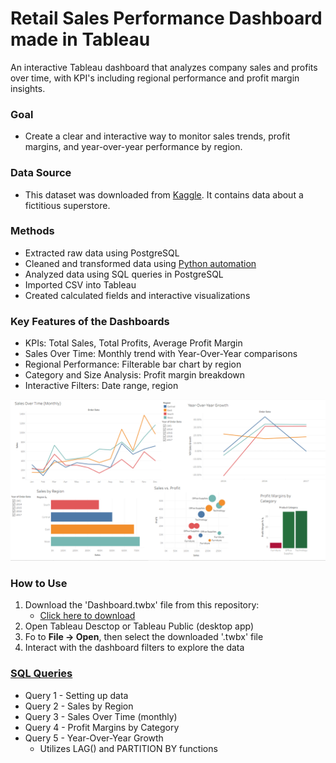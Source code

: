 # Retail Sales Performance Dashboard made in Tableau

An interactive Tableau dashboard that analyzes company sales and profits over time, with KPI's including regional performance and profit margin insights.

### Goal
- Create a clear and interactive way to monitor sales trends, profit margins, and year-over-year performance by region.

### Data Source
- This dataset was downloaded from [Kaggle](https://www.kaggle.com/datasets/vivek468/superstore-dataset-final). It contains data about a fictitious superstore.

### Methods
-  Extracted raw data using PostgreSQL
-  Cleaned and transformed data using [Python automation](scripts/create_subset.py)
-  Analyzed data using SQL queries in PostgreSQL
-  Imported CSV into Tableau
-  Created calculated fields and interactive visualizations

### Key Features of the Dashboards
- KPIs: Total Sales, Total Profits, Average Profit Margin
- Sales Over Time: Monthly trend with Year-Over-Year comparisons
- Regional Performance: Filterable bar chart by region
- Category and Size Analysis: Profit margin breakdown
- Interactive Filters: Date range, region

![Dashboard Overview](tableau/dashboard_screenshots/full_dashboard.PNG)

### How to Use
1. Download the 'Dashboard.twbx' file from this repository:
    - [Click here to download](tableau/Dashboard.twbx)
2. Open Tableau Desctop or Tableau Public (desktop app)
3. Fo to **File -> Open**, then select the downloaded '.twbx' file
4. Interact with the dashboard filters to explore the data

### [SQL Queries](sql/superstore.sql)
- Query 1 - Setting up data
- Query 2 - Sales by Region
- Query 3 - Sales Over Time (monthly)
- Query 4 - Profit Margins by Category
- Query 5 - Year-Over-Year Growth
    - Utilizes LAG() and PARTITION BY functions


